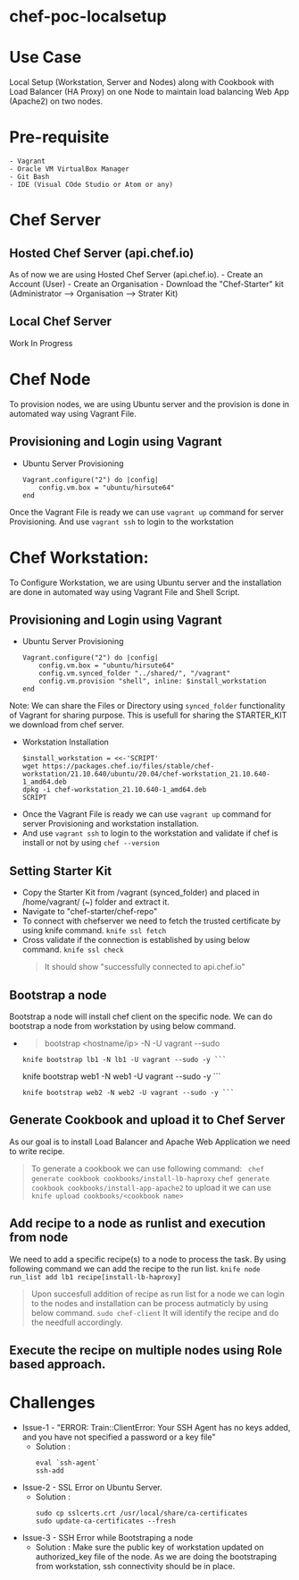 # chef-poc-localsetup
# Use Case 
Local Setup (Workstation, Server and Nodes) along with Cookbook with Load Balancer (HA Proxy) on one Node to maintain load balancing Web App (Apache2) on two nodes.

# Pre-requisite
    - Vagrant
    - Oracle VM VirtualBox Manager
    - Git Bash
    - IDE (Visual COde Studio or Atom or any)

# Chef Server
## Hosted Chef Server (api.chef.io)
As of now we are using Hosted Chef Server (api.chef.io).
    - Create an Account (User)
    - Create an Organisation
    - Download the "Chef-Starter" kit (Administrator --> Organisation --> Strater Kit)
## Local Chef Server
Work In Progress

# Chef Node
To provision nodes, we are using Ubuntu server and the provision is done in automated way using Vagrant File.

## Provisioning and Login using Vagrant
-   Ubuntu Server Provisioning
    ```vagrantfile 
    Vagrant.configure("2") do |config|
        config.vm.box = "ubuntu/hirsute64"
    end
    ```
Once the Vagrant File is ready we can use ```vagrant up``` command for server Provisioning. And use ```vagrant ssh``` to login to the workstation 

# Chef Workstation:
To Configure Workstation, we are using Ubuntu server and the installation are done in automated way using Vagrant File and Shell Script.

## Provisioning and Login using Vagrant
-   Ubuntu Server Provisioning
    ```vagrantfile 
    Vagrant.configure("2") do |config|
        config.vm.box = "ubuntu/hirsute64"
        config.vm.synced_folder "../shared/", "/vagrant"
        config.vm.provision "shell", inline: $install_workstation
    end
    ```
Note: We can share the Files or Directory using ```synced_folder``` functionality of Vagrant for sharing purpose. This is usefull for sharing the STARTER_KIT we download from chef server.

- Workstation Installation
    ```shell
    $install_workstation = <<-'SCRIPT'
    wget https://packages.chef.io/files/stable/chef-workstation/21.10.640/ubuntu/20.04/chef-workstation_21.10.640-1_amd64.deb
    dpkg -i chef-workstation_21.10.640-1_amd64.deb
    SCRIPT
    ```
- Once the Vagrant File is ready we can use ```vagrant up``` command for server Provisioning and workstation installation.
- And use ```vagrant ssh``` to login to the workstation and validate if chef is install or not by using ```chef --version```

## Setting Starter Kit
- Copy the Starter Kit from /vagrant (synced_folder) and placed in /home/vagrant/ (~) folder and extract it.
- Navigate to "chef-starter/chef-repo"
- To connect with chefserver we need to fetch the trusted certificate by using knife command.
    ```knife ssl fetch```
- Cross validate if the connection is established by using below command.
    ```knife ssl check```
    > It should show "successfully connected to api.chef.io"

## Bootstrap a node
Bootstrap a node will install chef client on the specific node. We can do bootstrap a node from workstation by using below command.
- > bootstrap <hostname/ip> -N <Name to Display on Server> -U vagrant --sudo
    ```
    knife bootstrap lb1 -N lb1 -U vagrant --sudo -y ```
    ```
    knife bootstrap web1 -N web1 -U vagrant --sudo -y ```
    ```
    knife bootstrap web2 -N web2 -U vagrant --sudo -y ```
    
## Generate Cookbook and upload it to Chef Server
As our goal is to install Load Balancer and Apache Web Application we need to write recipe.

> To generate a cookbook we can use following command:
    ```
    chef generate cookbook cookbooks/install-lb-haproxy```
    ```
    chef generate cookbook cookbooks/install-app-apache2
    ```
>  to upload it we can use
    ```
    knife upload cookbooks/<cookbook name>
    ```
## Add recipe to a  node as runlist and execution from node
We need to add a specific recipe(s) to a node to process the task. By using following command we can add the recipe to the run list.
    ```
    knife node run_list add lb1 recipe[install-lb-haproxy]
    ```
> Upon succesfull addition of recipe as run list for a node we can login to the nodes and installation can be process autmaticly by using below command.
    ```
    sudo chef-client
    ```
> It will identify the recipe and do the needfull accordingly.

## Execute the recipe on multiple nodes using Role based approach.


# Challenges
    
- Issue-1 - "ERROR: Train::ClientError: Your SSH Agent has no keys added, and you have not specified a password or a key file"
    -   Solution : 
        ```shell
        eval `ssh-agent`
        ssh-add
        ```
- Issue-2 - SSL Error on Ubuntu Server.
    -   Solution :
        ```shell
        sudo cp sslcerts.crt /usr/local/share/ca-certificates
        sudo update-ca-certificates --fresh
        ```
- Issue-3 -  SSH Error while Bootstraping a node
    -   Solution : 
        Make sure the public key of workstation updated on authorized_key file of the node. As we are doing the bootstraping from workstation, ssh connectivity should be in place.
    
